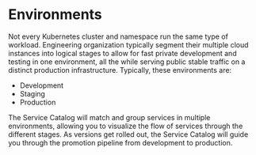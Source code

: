 # Environments

Not every Kubernetes cluster and namespace run the same type of workload. Engineering organization typically segment their multiple cloud instances into logical stages to allow for fast private development and testing in one environment, all the while serving public stable traffic on a distinct production infrastructure. Typically, these environments are:
- Development
- Staging
- Production

The Service Catalog will match and group services in multiple environments, allowing you to visualize the flow of services through the different stages. As versions get rolled out, the Service Catalog will guide you through the promotion pipeline from development to production.


